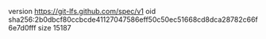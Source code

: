 version https://git-lfs.github.com/spec/v1
oid sha256:2b0dbcf80ccbcde41127047586eff50c50ec51668cd8dca28782c66f6e7d0fff
size 15187
